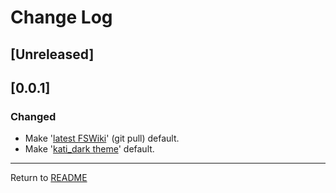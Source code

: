 # Change Log

## [Unreleased]

## [0.0.1]

### Changed

- Make '[latest FSWiki](https://scm.osdn.net/gitroot/fswiki/fswiki.git)' (git pull) default.
- Make '[kati_dark theme](https://github.com/KazKobara/kati_dark)' default.

---
Return to [README](../README.md)
